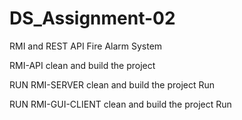 # DS_Assignment-02
RMI and REST API Fire Alarm System

RMI-API
 clean and build the project

RUN RMI-SERVER
 clean and build the project
 Run

RUN RMI-GUI-CLIENT
 clean and build the project
 Run
